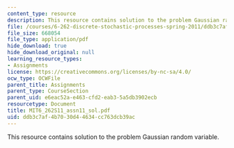 ```yaml
---
content_type: resource
description: This resource contains solution to the problem Gaussian random variable.
file: /courses/6-262-discrete-stochastic-processes-spring-2011/ddb3c7af4b7030d44634cc763dcb39ac_MIT6_262S11_assn11_sol.pdf
file_size: 668054
file_type: application/pdf
hide_download: true
hide_download_original: null
learning_resource_types:
- Assignments
license: https://creativecommons.org/licenses/by-nc-sa/4.0/
ocw_type: OCWFile
parent_title: Assignments
parent_type: CourseSection
parent_uid: e6eac52a-e463-cfd2-eab3-5a5db3902ecb
resourcetype: Document
title: MIT6_262S11_assn11_sol.pdf
uid: ddb3c7af-4b70-30d4-4634-cc763dcb39ac
---
```

This resource contains solution to the problem Gaussian random variable.